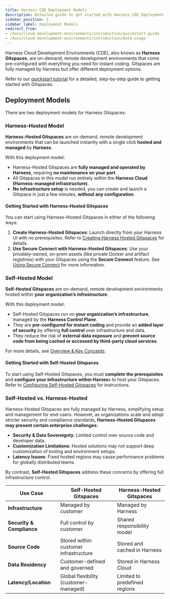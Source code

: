 ```yaml
---
title: Harness CDE Deployment Models
description: Detailed guide to get started with Harness CDE Deployment Models. 
sidebar_position: 3
sidebar_label: Deployment Models
redirect_from: 
- /docs/cloud-development-environments/introduction/quickstart-guide
- /docs/cloud-development-environments/introduction/beta-usage
---
```


Harness Cloud Development Environments (CDE), also known as **Harness Gitspaces**, are on-demand, remote development environments that come pre-configured with everything you need for instant coding. Gitspaces are fully managed by Harness but offer different deployment options.

Refer to our [quickstart tutorial](/docs/cloud-development-environments/introduction/quickstart-tutorial.md) for a detailed, step-by-step guide to getting started with Gitspaces.

## Deployment Models

There are two deployment models for Harness Gitspaces:

### Harness-Hosted Model

**Harness-Hosted Gitspaces** are on-demand, remote development environments that can be launched instantly with a single click **hosted and managed** by **Harness**. 

With this deployment model:

* Harness-Hosted Gitspaces are **fully managed and operated by Harness**, requiring **no maintenance on your part**.
* All Gitspaces in this model run entirely within the **Harness Cloud (Harness-managed infrastructure)**.
* **No infrastructure setup** is needed, you can create and launch a Gitspace in just a few minutes, **without any configuration**.

#### Getting Started with Harness-Hosted Gitspaces

You can start using Harness-Hosted Gitspaces in either of the following ways:

1. **Create Harness-Hosted Gitspaces**: Launch directly from your Harness UI with no prerequisites. Refer to [Creating Harness Hosted Gitspaces](/docs/cloud-development-environments/manage-gitspaces/create-gitspaces.md) for details.
2. **Use Secure Connect with Harness-Hosted Gitspaces**: Use your privately-owned, on-prem assets (like private Docker and artifact registries) with your Gitspaces using the **Secure Connect** feature. See [Using Secure Connect](/docs/cloud-development-environments/features-of-gitspaces/secure-connect.md) for more information.

### Self-Hosted Model

**Self-Hosted Gitspaces** are on-demand, remote development environments hosted within **your organization’s infrastructure**.

With this deployment model:

* Self-Hosted Gitspaces run on **your organization’s infrastructure**, managed by the **Harness Control Plane**.
* They are **pre-configured for instant coding** and provide an **added layer of security** by offering **full control** over infrastructure and data.
* They reduce the risk of **external data exposure** and **prevent source code from being cached or accessed by third-party cloud services**.

For more details, see [Overview & Key Concepts](/docs/cloud-development-environments/self-hosted-gitspaces/fundamentals.md).

#### Getting Started with Self-Hosted Gitspaces

To start using Self-Hosted Gitspaces, you must **complete the prerequisites** and **configure your infrastructure within Harnes**s to host your Gitspaces. Refer to [Configuring Self-Hosted Gitspaces](/docs/cloud-development-environments/self-hosted-gitspaces/steps) for instructions.

### Self-Hosted vs. Harness-Hosted

Harness-Hosted Gitspaces are fully managed by Harness, simplifying setup and management for end-users.
However, as organizations scale and adopt stricter security and compliance standards, **Harness-Hosted Gitspaces may present certain enterprise challenges**:

* **Security & Data Sovereignty**: Limited control over source code and developer data.
* **Customization Limitations**: Hosted solutions may not support deep customization of tooling and environment setups.
* **Latency Issues**: Fixed hosted regions may cause performance problems for globally distributed teams.

By contrast, **Self-Hosted Gitspaces** address these concerns by offering full infrastructure control.

| **Use Case**              | **Self-Hosted Gitspaces**             | **Harness-Hosted Gitspaces**  |
| ------------------------- | ------------------------------------- | ----------------------------- |
| **Infrastructure**        | Managed by customer                   | Managed by Harness            |
| **Security & Compliance** | Full control by customer              | Shared responsibility model   |
| **Source Code**           | Stored within customer infrastructure | Stored and cached in Harness  |
| **Data Residency**        | Customer-defined and governed         | Stored in Harness Cloud       |
| **Latency/Location**      | Global flexibility (customer-managed) | Limited to predefined regions |